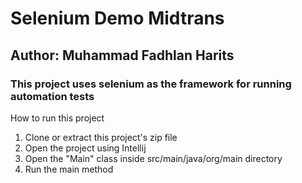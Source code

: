 # Selenium Demo Midtrans

## Author: Muhammad Fadhlan Harits

### This project uses selenium as the framework for running automation tests

How to run this project

1. Clone or extract this project's zip file
2. Open the project using Intellij
3. Open the "Main" class inside src/main/java/org/main directory
4. Run the main method
